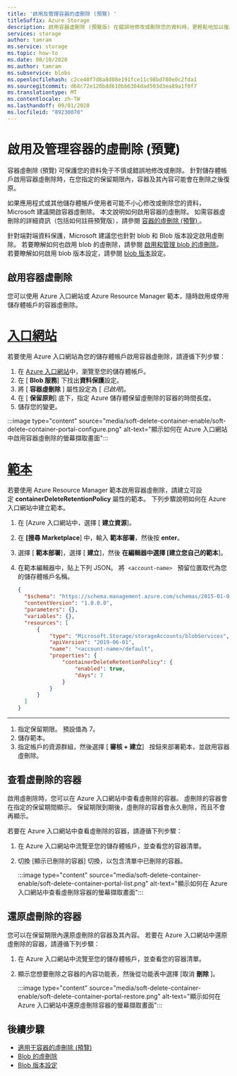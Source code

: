 ```yaml
---
title: '啟用及管理容器的虛刪除 (預覽) '
titleSuffix: Azure Storage
description: 啟用容器虛刪除 (預覽版) 在錯誤地修改或刪除您的資料時，更輕鬆地加以復原。
services: storage
author: tamram
ms.service: storage
ms.topic: how-to
ms.date: 08/10/2020
ms.author: tamram
ms.subservice: blobs
ms.openlocfilehash: c2ce40f7d8a8d08e191fce11c98bd780e0c2fda1
ms.sourcegitcommit: d68c72e120bdd610bb6304dad503d3ea89a1f0f7
ms.translationtype: MT
ms.contentlocale: zh-TW
ms.lasthandoff: 09/01/2020
ms.locfileid: "89230070"
---
```

# <a name="enable-and-manage-soft-delete-for-containers-preview"></a>啟用及管理容器的虛刪除 (預覽) 

容器虛刪除 (預覽) 可保護您的資料免于不慎或錯誤地修改或刪除。 針對儲存體帳戶啟用容器虛刪除時，在您指定的保留期限內，容器及其內容可能會在刪除之後復原。

如果應用程式或其他儲存體帳戶使用者可能不小心修改或刪除您的資料，Microsoft 建議開啟容器虛刪除。 本文說明如何啟用容器的虛刪除。 如需容器虛刪除的詳細資訊（包括如何註冊預覽版），請參閱 [容器的虛刪除 (預覽) ](soft-delete-container-overview.md)。

針對端對端資料保護，Microsoft 建議您也針對 blob 和 Blob 版本設定啟用虛刪除。 若要瞭解如何也啟用 blob 的虛刪除，請參閱 [啟用和管理 blob 的虛刪除](soft-delete-blob-enable.md)。 若要瞭解如何啟用 blob 版本設定，請參閱 [blob 版本](versioning-overview.md)設定。

## <a name="enable-container-soft-delete"></a>啟用容器虛刪除

您可以使用 Azure 入口網站或 Azure Resource Manager 範本，隨時啟用或停用儲存體帳戶的容器虛刪除。

# <a name="portal"></a>[入口網站](#tab/azure-portal)

若要使用 Azure 入口網站為您的儲存體帳戶啟用容器虛刪除，請遵循下列步驟：

1. 在 [Azure 入口網站](https://portal.azure.com/)中，瀏覽至您的儲存體帳戶。
1. 在 [ **Blob 服務**] 下找出**資料保護**設定。
1. 將 [ **容器虛刪除** ] 屬性設定為 [ *已啟用*]。
1. 在 [ **保留原則**] 底下，指定 Azure 儲存體保留虛刪除的容器的時間長度。
1. 儲存您的變更。

:::image type="content" source="media/soft-delete-container-enable/soft-delete-container-portal-configure.png" alt-text="顯示如何在 Azure 入口網站中啟用容器虛刪除的螢幕擷取畫面":::

# <a name="template"></a>[範本](#tab/template)

若要使用 Azure Resource Manager 範本啟用容器虛刪除，請建立可設定 **containerDeleteRetentionPolicy** 屬性的範本。 下列步驟說明如何在 Azure 入口網站中建立範本。

1. 在 [Azure 入口網站中，選擇 [ **建立資源**]。
1. 在 **[搜尋 Marketplace**] 中，輸入 **範本部署**，然後按 **enter**。
1. 選擇 [ **範本部署**]，選擇 [ **建立**]，然後 **在編輯器中選擇 [建立您自己的範本**]。
1. 在範本編輯器中，貼上下列 JSON。 將  `<account-name>`   預留位置取代為您的儲存體帳戶名稱。

    ```json
    {
      "$schema": "https://schema.management.azure.com/schemas/2015-01-01/deploymentTemplate.json#",
      "contentVersion": "1.0.0.0",
      "parameters": {},
      "variables": {},
      "resources": [
          {
              "type": "Microsoft.Storage/storageAccounts/blobServices",
              "apiVersion": "2019-06-01",
              "name": "<account-name>/default",
              "properties": {
                  "containerDeleteRetentionPolicy": {
                      "enabled": true,
                      "days": 7
                  }
              }
          }
      ]
    }
    ```

---

1. 指定保留期限。 預設值為 7。
1. 儲存範本。
1. 指定帳戶的資源群組，然後選擇 [ **審核 + 建立**]   按鈕來部署範本，並啟用容器虛刪除。

## <a name="view-soft-deleted-containers"></a>查看虛刪除的容器

啟用虛刪除時，您可以在 Azure 入口網站中查看虛刪除的容器。 虛刪除的容器會在指定的保留期間顯示。 保留期限到期後，虛刪除的容器會永久刪除，而且不會再顯示。

若要在 Azure 入口網站中查看虛刪除的容器，請遵循下列步驟：

1. 在 Azure 入口網站中流覽至您的儲存體帳戶，並查看您的容器清單。
1. 切換 [顯示已刪除的容器] 切換，以包含清單中已刪除的容器。

    :::image type="content" source="media/soft-delete-container-enable/soft-delete-container-portal-list.png" alt-text="顯示如何在 Azure 入口網站中查看虛刪除容器的螢幕擷取畫面":::

## <a name="restore-a-soft-deleted-container"></a>還原虛刪除的容器

您可以在保留期限內還原虛刪除的容器及其內容。 若要在 Azure 入口網站中還原虛刪除的容器，請遵循下列步驟：

1. 在 Azure 入口網站中流覽至您的儲存體帳戶，並查看您的容器清單。
1. 顯示您想要刪除之容器的內容功能表，然後從功能表中選擇 [取消 **刪除** ]。

    :::image type="content" source="media/soft-delete-container-enable/soft-delete-container-portal-restore.png" alt-text="顯示如何在 Azure 入口網站中還原虛刪除容器的螢幕擷取畫面":::

## <a name="next-steps"></a>後續步驟

- [適用于容器的虛刪除 (預覽) ](soft-delete-container-overview.md)
- [Blob 的虛刪除](soft-delete-blob-overview.md)
- [Blob 版本設定](versioning-overview.md)